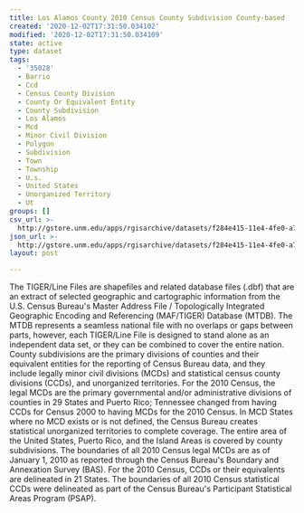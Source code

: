 ```yaml
---
title: Los Alamos County 2010 Census County Subdivision County-based
created: '2020-12-02T17:31:50.034102'
modified: '2020-12-02T17:31:50.034109'
state: active
type: dataset
tags:
  - '35028'
  - Barrio
  - Ccd
  - Census County Division
  - County Or Equivalent Entity
  - County Subdivision
  - Los Alamos
  - Mcd
  - Minor Civil Division
  - Polygon
  - Subdivision
  - Town
  - Township
  - U.s.
  - United States
  - Unorganized Territory
  - Ut
groups: []
csv_url: >-
  http://gstore.unm.edu/apps/rgisarchive/datasets/f284e415-11e4-4fe0-a79a-603c67fa0c99/tl_2010_35028_cousub10.derived.csv
json_url: >-
  http://gstore.unm.edu/apps/rgisarchive/datasets/f284e415-11e4-4fe0-a79a-603c67fa0c99/tl_2010_35028_cousub10.derived.json
layout: post

---
```

The TIGER/Line Files are shapefiles and related database files (.dbf) that are an extract of selected geographic and cartographic information from the U.S. Census Bureau's Master Address File / Topologically Integrated Geographic Encoding and Referencing (MAF/TIGER) Database (MTDB).  The MTDB represents a seamless national file with no overlaps or gaps between parts, however, each TIGER/Line File is designed to stand alone as an independent data set, or they can be combined to cover the entire nation.  County subdivisions are the primary divisions of counties and their equivalent entities for the reporting of Census Bureau data, and they include legally minor civil divisions (MCDs) and statistical census county divisions (CCDs), and unorganized territories.  For the 2010 Census, the legal MCDs are the primary governmental and/or administrative divisions of counties in 29 States and Puerto Rico; Tennessee changed from having CCDs for Census 2000 to having MCDs for the 2010 Census.  In MCD States where no MCD exists or is not defined, the Census Bureau creates statistical unorganized territories to complete coverage.  The entire area of the United States, Puerto Rico, and the Island Areas is covered by county subdivisions.  The boundaries of all 2010 Census legal MCDs are as of January 1, 2010 as reported through the Census Bureau's Boundary and Annexation Survey (BAS).  For the 2010 Census, CCDs or their equivalents are delineated in 21 States.  The boundaries of all 2010 Census statistical CCDs were delineated as part of the Census Bureau's Participant Statistical Areas Program (PSAP).  

